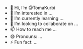 - 👋 Hi, I’m @TomaKurbi
- 👀 I’m interested in ...
- 🌱 I’m currently learning ...
- 💞️ I’m looking to collaborate on ...
- 📫 How to reach me ...
- 😄 Pronouns: ...
- ⚡ Fun fact: ...

<!---
TomaKurbi/TomaKurbi is a ✨ special ✨ repository because its `README.md` (this file) appears on your GitHub profile.
You can click the Preview link to take a look at your changes.
--->
